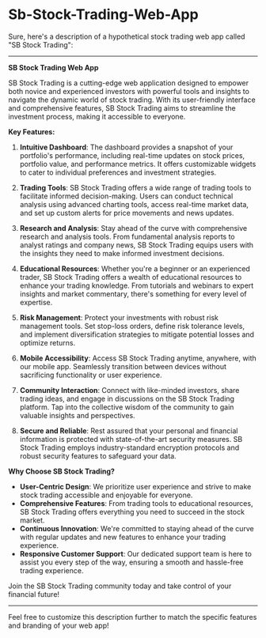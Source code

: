 # Sb-Stock-Trading-Web-App
Sure, here's a description of a hypothetical stock trading web app called "SB Stock Trading":

---

**SB Stock Trading Web App**

SB Stock Trading is a cutting-edge web application designed to empower both novice and experienced investors with powerful tools and insights to navigate the dynamic world of stock trading. With its user-friendly interface and comprehensive features, SB Stock Trading aims to streamline the investment process, making it accessible to everyone.

**Key Features:**

1. **Intuitive Dashboard**: The dashboard provides a snapshot of your portfolio's performance, including real-time updates on stock prices, portfolio value, and performance metrics. It offers customizable widgets to cater to individual preferences and investment strategies.

2. **Trading Tools**: SB Stock Trading offers a wide range of trading tools to facilitate informed decision-making. Users can conduct technical analysis using advanced charting tools, access real-time market data, and set up custom alerts for price movements and news updates.

3. **Research and Analysis**: Stay ahead of the curve with comprehensive research and analysis tools. From fundamental analysis reports to analyst ratings and company news, SB Stock Trading equips users with the insights they need to make informed investment decisions.

4. **Educational Resources**: Whether you're a beginner or an experienced trader, SB Stock Trading offers a wealth of educational resources to enhance your trading knowledge. From tutorials and webinars to expert insights and market commentary, there's something for every level of expertise.

5. **Risk Management**: Protect your investments with robust risk management tools. Set stop-loss orders, define risk tolerance levels, and implement diversification strategies to mitigate potential losses and optimize returns.

6. **Mobile Accessibility**: Access SB Stock Trading anytime, anywhere, with our mobile app. Seamlessly transition between devices without sacrificing functionality or user experience.

7. **Community Interaction**: Connect with like-minded investors, share trading ideas, and engage in discussions on the SB Stock Trading platform. Tap into the collective wisdom of the community to gain valuable insights and perspectives.

8. **Secure and Reliable**: Rest assured that your personal and financial information is protected with state-of-the-art security measures. SB Stock Trading employs industry-standard encryption protocols and robust security features to safeguard your data.

**Why Choose SB Stock Trading?**

- **User-Centric Design**: We prioritize user experience and strive to make stock trading accessible and enjoyable for everyone.
- **Comprehensive Features**: From trading tools to educational resources, SB Stock Trading offers everything you need to succeed in the stock market.
- **Continuous Innovation**: We're committed to staying ahead of the curve with regular updates and new features to enhance your trading experience.
- **Responsive Customer Support**: Our dedicated support team is here to assist you every step of the way, ensuring a smooth and hassle-free trading experience.

Join the SB Stock Trading community today and take control of your financial future!

---

Feel free to customize this description further to match the specific features and branding of your web app!
